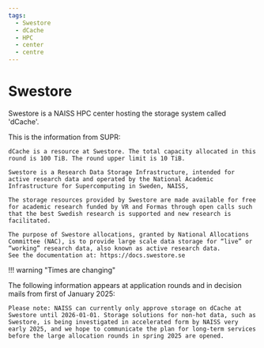 ```yaml
---
tags:
  - Swestore
  - dCache
  - HPC
  - center
  - centre
---
```


# Swestore

Swestore is a NAISS HPC center hosting the storage system called 'dCache'.

This is the information from SUPR:

```text
dCache is a resource at Swestore. The total capacity allocated in this round is 100 TiB. The round upper limit is 10 TiB.

Swestore is a Research Data Storage Infrastructure, intended for active research data and operated by the National Academic Infrastructure for Supercomputing in Sweden, NAISS,

The storage resources provided by Swestore are made available for free for academic research funded by VR and Formas through open calls such that the best Swedish research is supported and new research is facilitated.

The purpose of Swestore allocations, granted by National Allocations Committee (NAC), is to provide large scale data storage for “live” or “working” research data, also known as active research data.
See the documentation at: https://docs.swestore.se
```


!!! warning "Times are changing"

The following information appears at
application rounds and in decision mails from first of January 2025:

```text
Please note: NAISS can currently only approve storage on dCache at Swestore until 2026-01-01. Storage solutions for non-hot data, such as Swestore, is being investigated in accelerated form by NAISS very early 2025, and we hope to communicate the plan for long-term services before the large allocation rounds in spring 2025 are opened.
```
